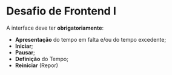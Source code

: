 # Desafio de Frontend I

A interface deve ter **obrigatoriamente**:

- **Apresentação** do tempo em falta e/ou do tempo excedente;
- **Iniciar**; 
- **Pausar**;
- **Definição** do Tempo;
- **Reiniciar** (Repor)
